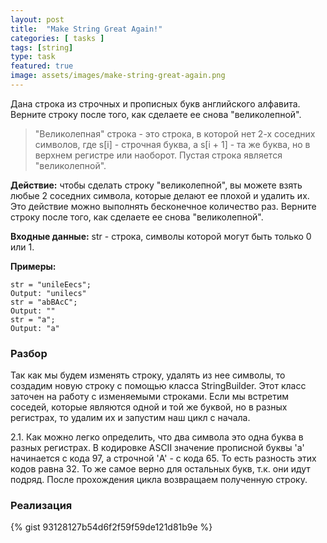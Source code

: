 ```yaml
---
layout: post
title:  "Make String Great Again!"
categories: [ tasks ]
tags: [string]
type: task
featured: true
image: assets/images/make-string-great-again.png
---
```

Дана строка из строчных и прописных букв английского алфавита.
Верните строку после того, как сделаете ее снова "великолепной".

> "Великолепная" строка - это строка, в которой нет 2-х соседних символов, где s[i] - строчная буква, а s[i + 1] - та же буква, но в верхнем регистре или наоборот. Пустая строка является "великолепной".

**Действие:** чтобы сделать строку "великолепной", вы можете взять любые 2 соседних символа, которые делают ее плохой и удалить их. Это действие можно выполнять бесконечное количество раз.
Верните строку после того, как сделаете ее снова "великолепной".

**Входные данные:** str - строка, символы которой могут быть только 0 или 1.

**Примеры:**
```
str = "unileEecs";
Output: "unilecs"
str = "abBAcC";
Output: ""
str = "a";
Output: "a"
```
### Разбор
Так как мы будем изменять строку, удалять из нее символы, то создадим новую строку с помощью класса StringBuilder. Этот класс заточен на работу с изменяемыми строками. 
Если мы встретим соседей, которые являются одной и той же буквой, но в разных регистрах, то удалим их и запустим наш цикл с начала. 

2.1. Как можно легко определить, что два символа это одна буква в разных регистрах. В кодировке ASCII значение прописной буквы 'а' начинается с кода 97, а строчной 'A' - с кода 65. То есть разность этих кодов равна 32. То же самое верно для остальных букв, т.к. они идут подряд. 
После прохождения цикла возвращаем полученную строку.


### Реализация
{% gist 93128127b54d6f2f59f59de121d81b9e %}